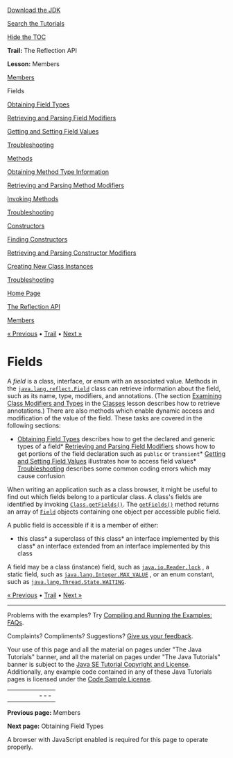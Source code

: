 [Download
the JDK](http://java.sun.com/javase/6/download.jsp)
  
[Search the
Tutorials](../../search.html)
  
[Hide the TOC](javascript:toggleLeft())

**Trail:** The Reflection API
  
**Lesson:** Members

[Members](index.html)

Fields

[Obtaining Field Types](fieldTypes.html)

[Retrieving and Parsing Field Modifiers](fieldModifiers.html)

[Getting and Setting Field Values](fieldValues.html)

[Troubleshooting](fieldTrouble.html)

[Methods](method.html)

[Obtaining Method Type Information](methodType.html)

[Retrieving and Parsing Method Modifiers](methodModifiers.html)

[Invoking Methods](methodInvocation.html)

[Troubleshooting](methodTrouble.html)

[Constructors](ctor.html)

[Finding Constructors](ctorLocation.html)

[Retrieving and Parsing Constructor Modifiers](ctorModifiers.html)

[Creating New Class Instances](ctorInstance.html)

[Troubleshooting](ctorTrouble.html)

[Home Page](../../index.html)
>
[The Reflection API](../index.html)
>
[Members](index.html)

[« Previous](index.html) • [Trail](../TOC.html) • [Next »](fieldTypes.html)

# Fields

A *field* is a class, interface, or enum with an associated value.
Methods in the
[`java.lang.reflect.Field`](http://download.oracle.com/javase/7/docs/api/java/lang/reflect/Field.html)
class can retrieve information about the field, such as its name, type,
modifiers, and annotations. (The section
[Examining Class Modifiers and Types](../class/classModifiers.html)
in the
[Classes](../class/index.html)
lesson describes how to retrieve annotations.) There are also methods
which enable dynamic access and modification of the value of the
field. These tasks are covered in the following sections:

* [Obtaining Field Types](fieldTypes.html) describes how to get
  the declared and generic types of a field* [Retrieving and Parsing Field Modifiers](fieldModifiers.html)
    shows how to get portions of the field declaration such as
    `public` or `transient`* [Getting and Setting Field Values](fieldValues.html) illustrates
      how to access field values* [Troubleshooting](fieldTrouble.html) describes some common
        coding errors which may cause confusion

When writing an application such as a class browser, it might be useful to
find out which fields belong to a particular class. A class's fields are
identified by invoking
[`Class.getFields()`](http://download.oracle.com/javase/7/docs/api/java/lang/Class.html#getFields()). The
[`getFields()`](http://download.oracle.com/javase/7/docs/api/java/lang/Class.html#getFields())
method returns an array
of
[`Field`](http://download.oracle.com/javase/7/docs/api/java/lang/reflect/Field.html)
objects containing one object per accessible public field.

A public field is accessible if it is a member of either:

* this class* a superclass of this class* an interface implemented by this class* an interface extended from an interface implemented by this class

A field may be a class (instance) field, such as
[`java.io.Reader.lock`](http://download.oracle.com/javase/7/docs/api/java/io/Reader.html#lock)
, a static field, such as
[`java.lang.Integer.MAX_VALUE`](http://download.oracle.com/javase/7/docs/api/java/lang/Integer.html#MAX_VALUE)
, or an enum constant, such as
[`java.lang.Thread.State.WAITING`](http://download.oracle.com/javase/7/docs/api/java/lang/Thread.State.html#WAITING).

[« Previous](index.html)
•
[Trail](../TOC.html)
•
[Next »](fieldTypes.html)

---

Problems with the examples? Try [Compiling and Running
the Examples: FAQs](../../information/run-examples.html).
  
Complaints? Compliments? Suggestions? [Give
us your feedback](http://download.oracle.com/javase/feedback.html).

Your use of this page and all the material on pages under "The Java Tutorials" banner,
and all the material on pages under "The Java Tutorials" banner is subject to the [Java SE Tutorial Copyright
and License](../../information/license.html).
Additionally, any example code contained in any of these Java
Tutorials pages is licensed under the
[Code
Sample License](http://developers.sun.com/license/berkeley_license.html).

|  |  |  |  |  |
| --- | --- | --- | --- | --- |
| |  |  | | --- | --- | | duke image | Oracle logo | | [About Oracle](http://www.oracle.com/us/corporate/index.html) | [Oracle Technology Network](http://www.oracle.com/technology/index.html) | [Terms of Service](https://www.samplecode.oracle.com/servlets/CompulsoryClickThrough?type=TermsOfService) | Copyright © 1995, 2011 Oracle and/or its affiliates. All rights reserved. |

**Previous page:** Members
  
**Next page:** Obtaining Field Types




A browser with JavaScript enabled is required for this page to operate properly.